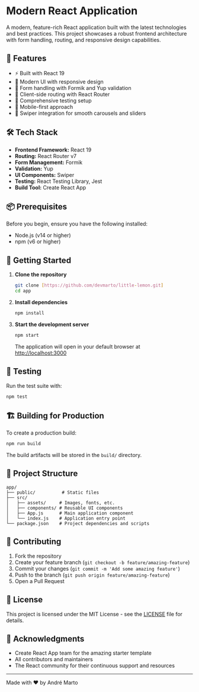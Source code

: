 # Modern React Application

A modern, feature-rich React application built with the latest technologies and best practices. This project showcases a robust frontend architecture with form handling, routing, and responsive design capabilities.

## 🚀 Features

- ⚡️ Built with React 19
- 🎨 Modern UI with responsive design
- 🔄 Form handling with Formik and Yup validation
- 🧭 Client-side routing with React Router
- 🎯 Comprehensive testing setup
- 📱 Mobile-first approach
- 🎥 Swiper integration for smooth carousels and sliders

## 🛠️ Tech Stack

- **Frontend Framework:** React 19
- **Routing:** React Router v7
- **Form Management:** Formik
- **Validation:** Yup
- **UI Components:** Swiper
- **Testing:** React Testing Library, Jest
- **Build Tool:** Create React App

## 📦 Prerequisites

Before you begin, ensure you have the following installed:
- Node.js (v14 or higher)
- npm (v6 or higher)

## 🚀 Getting Started

1. **Clone the repository**
   ```bash
   git clone [https://github.com/devmarto/little-lemon.git]
   cd app
   ```

2. **Install dependencies**
   ```bash
   npm install
   ```

3. **Start the development server**
   ```bash
   npm start
   ```
   The application will open in your default browser at [http://localhost:3000](http://localhost:3000)

## 🧪 Testing

Run the test suite with:
```bash
npm test
```

## 🏗️ Building for Production

To create a production build:
```bash
npm run build
```
The build artifacts will be stored in the `build/` directory.

## 📁 Project Structure

```
app/
├── public/          # Static files
├── src/
│   ├── assets/     # Images, fonts, etc.
│   ├── components/ # Reusable UI components
│   ├── App.js      # Main application component
│   └── index.js    # Application entry point
└── package.json    # Project dependencies and scripts
```

## 🤝 Contributing

1. Fork the repository
2. Create your feature branch (`git checkout -b feature/amazing-feature`)
3. Commit your changes (`git commit -m 'Add some amazing feature'`)
4. Push to the branch (`git push origin feature/amazing-feature`)
5. Open a Pull Request

## 📝 License

This project is licensed under the MIT License - see the [LICENSE](LICENSE) file for details.

## 🙏 Acknowledgments

- Create React App team for the amazing starter template
- All contributors and maintainers
- The React community for their continuous support and resources

---

Made with ❤️ by André Marto
